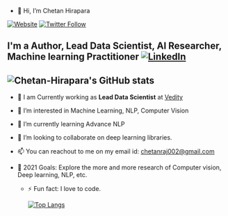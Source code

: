 - 👋 Hi, I’m Chetan Hirapara

[![Website](https://img.shields.io/website?label=ChetanHirapara&style=for-the-badge&url=https%3A%2F%2Fcodestackr.com)](https://www.linkedin.com/in/chetan-hirapara-90344345/)
[![Twitter Follow](https://img.shields.io/twitter/follow/chetanraj002?color=1DA1F2&logo=twitter&style=for-the-badge)](https://twitter.com/intent/follow?original_referer=https%3A%2F%2Fgithub.com%2FcodeSTACKr&screen_name=codeSTACKr)

 ## I'm a Author, Lead Data Scientist, AI Researcher, Machine learning Practitioner [![LinkedIn](https://img.shields.io/badge/linkedin-%230077B5.svg?style=for-the-badge&logo=linkedin&logoColor=white)](https://www.linkedin.com/in/chetan-hirapara-90344345/)
![Chetan-Hirapara's GitHub stats](https://github-readme-stats.vercel.app/api?username=chicks2014&show_icons=true&theme=algolia)
  ---

- 🔭 I am Currently working as **Lead Data Scientist** at [Vedity](https://vedity.com/)
- 👀 I’m interested in Machine Learning, NLP, Computer Vision 
- 🌱 I’m currently learning Advance NLP
- 💞️ I’m looking to collaborate on deep learning libraries.
- 📫 You can reachout to me on my email id: chetanraj002@gmail.com
- 🥅 2021 Goals: Explore the more and more research of Computer vision, Deep learning, NLP, etc.

  - ⚡ Fun fact: I love to code.
  
    [![Top Langs](https://github-readme-stats.vercel.app/api/top-langs/?username=chicks2014&langs_count=5&theme=algolia)](https://github.com/anuraghazra/github-readme-stats)

<!---
chicks2014/chicks2014 is a ✨ special ✨ repository because its `README.md` (this file) appears on your GitHub profile.
You can click the Preview link to take a look at your changes.
--->
